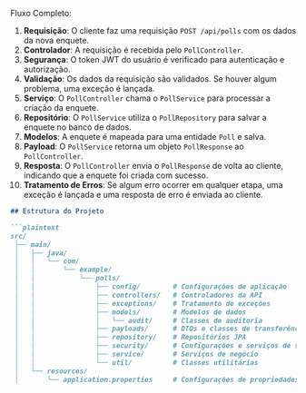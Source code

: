 Fluxo Completo:

1. **Requisição**: O cliente faz uma requisição `POST /api/polls` com os dados da nova enquete.
2. **Controlador**: A requisição é recebida pelo `PollController`.
3. **Segurança**: O token JWT do usuário é verificado para autenticação e autorização.
4. **Validação**: Os dados da requisição são validados. Se houver algum problema, uma exceção é lançada.
5. **Serviço**: O `PollController` chama o `PollService` para processar a criação da enquete.
6. **Repositório**: O `PollService` utiliza o `PollRepository` para salvar a enquete no banco de dados.
7. **Modelos**: A enquete é mapeada para uma entidade `Poll` e salva.
8. **Payload**: O `PollService` retorna um objeto `PollResponse` ao `PollController`.
9. **Resposta**: O `PollController` envia o `PollResponse` de volta ao cliente, indicando que a enquete foi criada com sucesso.
10. **Tratamento de Erros**: Se algum erro ocorrer em qualquer etapa, uma exceção é lançada e uma resposta de erro é enviada ao cliente.

```markdown
## Estrutura do Projeto

```plaintext
src/
 ├── main/
 │   ├── java/
 │   │   └── com/
 │   │       └── example/
 │   │           └── polls/
 │   │               ├── config/        # Configurações de aplicação
 │   │               ├── controllers/   # Controladores da API
 │   │               ├── exceptions/    # Tratamento de exceções
 │   │               ├── models/        # Modelos de dados
 │   │               │   └── audit/     # Classes de auditoria
 │   │               ├── payloads/      # DTOs e classes de transferência de dados
 │   │               ├── repository/    # Repositórios JPA
 │   │               ├── security/      # Configurações e serviços de segurança
 │   │               ├── service/       # Serviços de negócio
 │   │               └── util/          # Classes utilitárias
 │   └── resources/
 │       └── application.properties     # Configurações de propriedades
